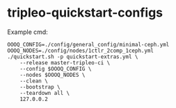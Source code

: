 # tripleo-quickstart-configs

Example  cmd:

```
OOOQ_CONFIG=./config/general_config/minimal-ceph.yml
OOOQ_NODES=./config/nodes/1ctlr_2comp_1ceph.yml
./quickstart.sh -p quickstart-extras.yml \
    --release master-tripleo-ci \
    --config $OOOQ_CONFIG \
    --nodes $OOOQ_NODES \
    --clean \
    --bootstrap \
    --teardown all \
    127.0.0.2
```
